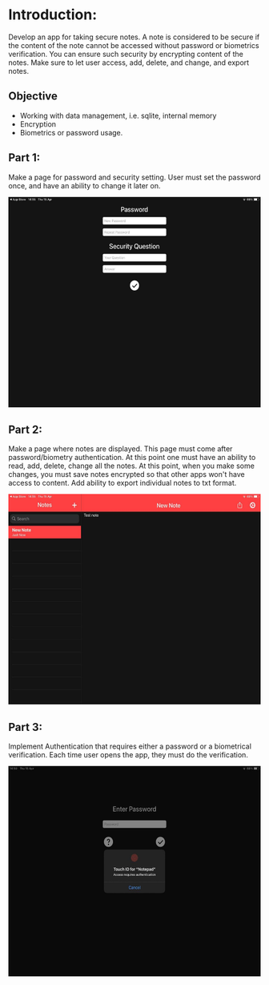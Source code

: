 # Introduction:

Develop an app for taking secure notes. A note is considered to be secure if the content of the note cannot be accessed without password or biometrics verification. You can ensure such security by encrypting content of the notes. Make sure to let user access, add, delete, and change, and export notes.

## Objective

- Working with data management, i.e. sqlite, internal memory
- Encryption
- Biometrics or password usage.

## Part 1:

Make a page for password and security setting. User must set the password once, and have an ability to change it later on.

<center>
<img src="https://github.com/alem-01/alem_public/blob/master/resources/secureNotes.01.jpg?raw=true" style = "width: 620px !important; height: 420px !important;"/>
</center>

## Part 2:

Make a page where notes are displayed. This page must come after password/biometry authentication. At this point one must have an ability to read, add, delete, change all the notes. 
At this point, when you make some changes, you must save notes encrypted so that other apps won't have access to content. Add ability to export individual notes to txt format.


<center>
<img src="https://github.com/alem-01/alem_public/blob/master/resources/secureNotes.02.jpg?raw=true" style = "width: 620px !important; height: 420px !important;"/>
</center>

## Part 3:

Implement Authentication that requires either a password or a biometrical verification. Each time user opens the app, they must do the verification.

<center>
<img src="https://github.com/alem-01/alem_public/blob/master/resources/secureNotes.03.jpg?raw=true" style = "width: 620px !important; height: 420px !important;"/>
</center>
